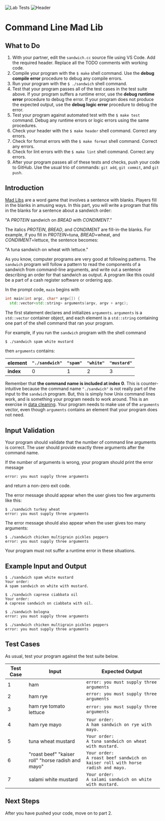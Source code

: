 ![Lab Tests](../../actions/workflows/cc-lab-passing.yml/badge.svg)
![Header](../../actions/workflows/cc-header.yml/badge.svg)

# Command Line Mad Lib

## What to Do

1. With your partner, edit the `sandwich.cc` source file using VS Code. Add the required header. Replace all the TODO comments with working code.
1. Compile your program with the `$ make` shell command. Use the **debug compile error** procedure to debug any compile errors.
1. Run your program with the `$ ./sandwich` shell command.
1. Test that your program passes all of the test cases in the test suite above. If your program suffers a runtime error, use the **debug runtime error** procedure to debug the error. If your program does not produce the expected output, use the **debug logic error** procedure to debug the error.
1. Test your program against automated test with the `$ make test` command. Debug any runtime errors or logic errors using the same procedures.
1. Check your header with the `$ make header` shell command. Correct any errors.
1. Check for format errors with the `$ make format` shell command. Correct any errors.
1. Check for lint errors with the `$ make lint` shell command. Correct any errors.
1. After your program passes all of these tests and checks, push your code to GitHub. Use the usual trio of commands: `git add`, `git commit`, and `git push`.

## Introduction

[Mad Libs](https://en.wikipedia.org/wiki/Mad_Libs) are a word game that involves a sentence with blanks. Players fill in the blanks in amusing ways. In this part, you will write a program that fills in the blanks for a sentence about a sandwich order:

"A *PROTEIN* sandwich on *BREAD* with *CONDIMENT*."

The italics *PROTEIN*, *BREAD*, and *CONDIMENT* are fill-in-the blanks. For example, if you fill in *PROTEIN*=tuna, *BREAD*=wheat, and *CONDIMENT*=lettuce, the sentence becomes:

"A tuna sandwich on wheat with lettuce."

As you know, computer programs are very good at following patterns. The `sandwich` program will follow a pattern to read the components of a sandwich from command-line arguments, and write out a sentence describing an order for that sandwich as output. A program like this could be a part of a cash register software or ordering app.

In the prompt code, `main` begins with
```c++
int main(int argc, char* argv[]) {
  std::vector<std::string> arguments(argv, argv + argc);
```
The first statement declares and initializes `arguments`. `arguments` is a `std::vector` container object, and each element is a `std::string` containing one part of the shell command that ran your program.

For example, if you run the `sandwich` program with the shell command
```bash
$ ./sandwich spam white mustard
```
then `arguments` contains:

| element | `"./sandwich"` | `"spam"` | `"white"` | `"mustard"` |
| -- | -- | -- | -- | -- |
| **index**   | 0              | 1        | 2         | 3           |

Remember that **the command name is included at index 0**. This is counter-intuitive because the command name `"./sandwich"` is not really part of the input to the `sandwich` program. But, this is simply how Unix command lines work, and is something your program needs to work around. This is an exercise in [data cleaning](https://en.wikipedia.org/wiki/Data_cleansing). Your program needs to make use of the `arguments` vector, even though `arguments` contains an element that your program does not need.

## Input Validation

Your program should validate that the number of command line arguments is correct. The user should provide exactly three arguments after the command name.

If the number of arguments is wrong, your program should print the error message
```
error: you must supply three arguments
```
and return a non-zero exit code.

The error message should appear when the user gives too few arguments like this:
```
$ ./sandwich turkey wheat
error: you must supply three arguments
```
The error message should also appear when the user gives too many arguments:
```
$ ./sandwich chicken multigrain pickles peppers
error: you must supply three arguments
```

Your program must not suffer a runtime error in these situations.

## Example Input and Output

```
$ ./sandwich spam white mustard
Your order:
A spam sandwich on white with mustard.
```

```
$ ./sandwich caprese ciabbata oil
Your order:
A caprese sandwich on ciabbata with oil.
```

```
$ ./sandwich bologna
error: you must supply three arguments
```

```
$ ./sandwich chicken multigrain pickles peppers
error: you must supply three arguments
```

## Test Cases

As usual, test your program against the test suite below.

| Test Case | Input                              | Expected Output                          |
|-----------|------------------------------------|------------------------------------------|
| 1         | ham               | `error: you must supply three arguments` |
| 2         | ham rye                  | `error: you must supply three arguments`    |
| 3         | ham rye tomato lettuce                  | `error: you must supply three arguments`    |
| 4         | ham rye mayo                  | `Your order:` <br> `A ham sandwich on rye with mayo.` |
| 5         | tuna wheat mustard                  | `Your order:` <br> `A tuna sandwich on wheat with mustard.` |
| 6         | "roast beef" "kaiser roll" "horse radish and mayo"                  | `Your order:` <br> `A roast beef sandwich on kaiser roll with horse radish and mayo.` |
| 7         | salami white mustard                  | `Your order:` <br> `A salami sandwich on white with mustard.` |


## Next Steps

After you have pushed your code, move on to part 2.
